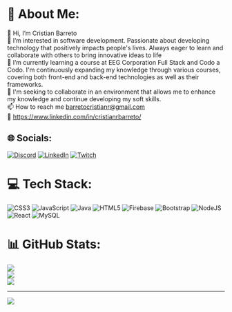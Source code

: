 # 💫 About Me:
👋 Hi, I’m Cristian Barreto<br>👀 I’m interested in software development. Passionate about developing technology that positively impacts people's lives. Always eager to learn and collaborate with others to bring innovative ideas to life<br>🌱 I’m currently learning a course at EEG Corporation Full Stack and Codo a Codo. I'm continuously expanding my knowledge through various courses, covering both front-end and back-end technologies as well as their frameworks.<br>💞️ I'm seeking to collaborate in an environment that allows me to enhance my knowledge and continue developing my soft skills.<br>📫 How to reach me barretocristianr@gmail.com<br>💼 https://www.linkedin.com/in/cristianrbarreto/


## 🌐 Socials:
[![Discord](https://img.shields.io/badge/Discord-%237289DA.svg?logo=discord&logoColor=white)](https://discord.gg/Thecknt#7486) [![LinkedIn](https://img.shields.io/badge/LinkedIn-%230077B5.svg?logo=linkedin&logoColor=white)](https://linkedin.com/in/cristianrbarreto) [![Twitch](https://img.shields.io/badge/Twitch-%239146FF.svg?logo=Twitch&logoColor=white)](https://twitch.tv/thecknt) 

# 💻 Tech Stack:
![CSS3](https://img.shields.io/badge/css3-%231572B6.svg?style=plastic&logo=css3&logoColor=white) ![JavaScript](https://img.shields.io/badge/javascript-%23323330.svg?style=plastic&logo=javascript&logoColor=%23F7DF1E) ![Java](https://img.shields.io/badge/java-%23ED8B00.svg?style=plastic&logo=java&logoColor=white) ![HTML5](https://img.shields.io/badge/html5-%23E34F26.svg?style=plastic&logo=html5&logoColor=white) ![Firebase](https://img.shields.io/badge/firebase-%23039BE5.svg?style=plastic&logo=firebase) ![Bootstrap](https://img.shields.io/badge/bootstrap-%23563D7C.svg?style=plastic&logo=bootstrap&logoColor=white) ![NodeJS](https://img.shields.io/badge/node.js-6DA55F?style=plastic&logo=node.js&logoColor=white) ![React](https://img.shields.io/badge/react-%2320232a.svg?style=plastic&logo=react&logoColor=%2361DAFB) ![MySQL](https://img.shields.io/badge/mysql-%2300f.svg?style=plastic&logo=mysql&logoColor=white)
# 📊 GitHub Stats:
![](https://github-readme-stats.vercel.app/api?username=Thecknt&theme=vue-dark&hide_border=false&include_all_commits=true&count_private=false)<br/>
![](https://github-readme-streak-stats.herokuapp.com/?user=Thecknt&theme=vue-dark&hide_border=false)<br/>
![](https://github-readme-stats.vercel.app/api/top-langs/?username=Thecknt&theme=vue-dark&hide_border=false&include_all_commits=true&count_private=false&layout=compact)

---
[![](https://visitcount.itsvg.in/api?id=Thecknt&icon=2&color=1)](https://visitcount.itsvg.in)

<!-- Proudly created with GPRM ( https://gprm.itsvg.in ) -->
